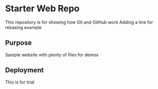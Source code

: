# Starter Web Repo

This repository is for showing how Git and GitHub work
Adding a line for rebasing example

## Purpose

Sample website with plenty of files for demos


## Deployment
This is for trial
